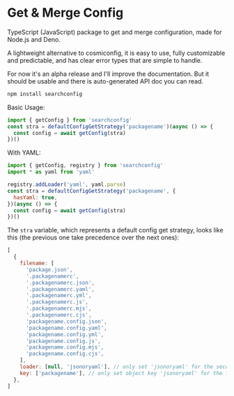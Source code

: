 # Get & Merge Config

TypeScript (JavaScript) package to get and merge configuration, made for Node.js and Deno.

A lightweight alternative to cosmiconfig, it is easy to use, fully customizable and predictable, and has clear error types that are simple to handle.

For now it's an alpha release and I'll improve the documentation. But it should be usable and there is auto-generated API doc you can read.

```bash
npm install searchconfig
```

Basic Usage:

```js
import { getConfig } from 'searchconfig'
const stra = defaultConfigGetStrategy('packagename')(async () => {
  const config = await getConfig(stra)
})()
```

With YAML:

```js
import { getConfig, registry } from 'searchconfig'
import * as yaml from 'yaml'

registry.addLoader('yaml', yaml.parse)
const stra = defaultConfigGetStrategy('packagename', {
  hasYaml: true,
})(async () => {
  const config = await getConfig(stra)
})()
```

The `stra` variable, which represents a default config get strategy, looks like this (the previous one take precedence over the next ones):

```js
[
  {
    filename: [
      'package.json',
      '.packagenamerc',
      '.packagenamerc.json',
      '.packagenamerc.yaml',
      '.packagenamerc.yml',
      '.packagenamerc.js',
      '.packagenamerc.mjs',
      '.packagenamerc.cjs',
      'packagename.config.json',
      'packagename.config.yaml',
      'packagename.config.yml',
      'packagename.config.js',
      'packagename.config.mjs',
      'packagename.config.cjs',
    ],
    loader: [null, 'jsonoryaml'], // only set 'jsonoryaml' for the second item which is '.packagenamerc'
    key: ['packagename'], // only set object key 'jsonoryaml' for the first item which is 'package.json'
  },
]
```
